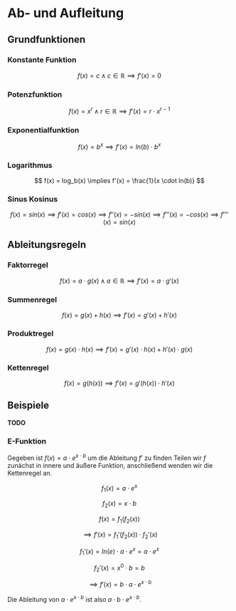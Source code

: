 # Ab- und Aufleitung

## Grundfunktionen

### Konstante Funktion

$$
f(x) = c \wedge c \in \mathbb{R} \implies f'(x) = 0
$$

### Potenzfunktion

$$
f(x) = x^r \wedge r \in \mathbb{R} \implies f'(x) = r \cdot x^{r-1}
$$

### Exponentialfunktion

$$
f(x) = b^x \implies f'(x) = ln(b) \cdot b^x
$$

### Logarithmus

$$
f(x) = log_b(x) \implies f'(x) = \frac{1}{x \cdot ln(b)}
$$

### Sinus Kosinus

$$
f(x) = sin(x) \implies f'(x) = cos(x) \implies
f''(x) = -sin(x) \implies f'''(x) = -cos(x) \implies
f''''(x) = sin(x)
$$

## Ableitungsregeln

### Faktorregel

$$
f(x) = a \cdot g(x) \wedge a \in \mathbb{R} \implies f'(x) = a \cdot g'(x)
$$

### Summenregel

$$
f(x) = g(x) + h(x) \implies f'(x) = g'(x) + h'(x)
$$

### Produktregel

$$
f(x) = g(x) \cdot h(x) \implies
f'(x) = g'(x) \cdot h(x) + h'(x) \cdot g(x)
$$

### Kettenregel

$$
f(x) = g(h(x)) \implies f'(x) = g'(h(x)) \cdot h'(x)
$$

## Beispiele

**TODO**

### E-Funktion

Gegeben ist $f(x) = a \cdot e^{x \cdot b}$ um die Ableitung $f'$ zu finden Teilen wir $f$ zunächst in innere und äußere Funktion, anschließend wenden wir die Kettenregel an.

$$
f_1(x) = a \cdot e^x
$$

$$
f_2(x) = x \cdot b
$$

$$
f(x) = f_1(f_2(x))
$$

$$
\implies f'(x) = f_1'(f_2(x)) \cdot f_2'(x)
$$

$$
f_1'(x) = ln(e) \cdot a \cdot e^x = a \cdot e^x
$$

$$
f_2'(x) = x^0 \cdot b = b
$$

$$
\implies f'(x) = b \cdot a \cdot e^{x \cdot b}
$$

Die Ableitung von $a \cdot e^{x \cdot b}$ ist also $a \cdot b \cdot e^{x \cdot b}$.
